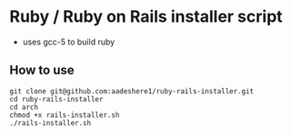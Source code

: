 # Ruby / Ruby on Rails installer script
- uses gcc-5 to build ruby 

## How to use

```
git clone git@github.com:aadeshere1/ruby-rails-installer.git
cd ruby-rails-installer
cd arch
chmod +x rails-installer.sh
./rails-installer.sh
```
